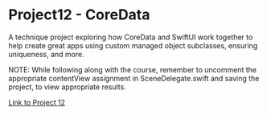 # Project12 - CoreData

A technique project exploring how CoreData and SwiftUI work together to help create great apps using custom managed object subclasses, ensuring uniqueness, and more.

NOTE: While following along with the course, remember to uncomment the appropriate contentView assignment in SceneDelegate.swift and saving the project, to view appropriate results.

[Link to Project 12](https://www.hackingwithswift.com/100/swiftui/57)
